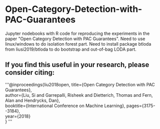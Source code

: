 # Open-Category-Detection-with-PAC-Guarantees
Jupyter nodebooks with R code for reproducing the experiments in the paper "Open Category Detection with PAC Guarantees". 
Need to use linux/windows to do isolation forest part. 
Need to install package btloda from liusi2019/btloda to do bootstrap and out-of-bag LODA part. 

## If you find this useful in your research, please consider citing:

'''@inproceedings{liu2018open,
  title={Open Category Detection with PAC Guarantees},	
  author={Liu, Si and Garrepalli, Risheek and Dietterich, Thomas and Fern, Alan and Hendrycks, Dan},	
  booktitle={International Conference on Machine Learning},	
  pages={3175--3184},	
  year={2018}	
}
'''
